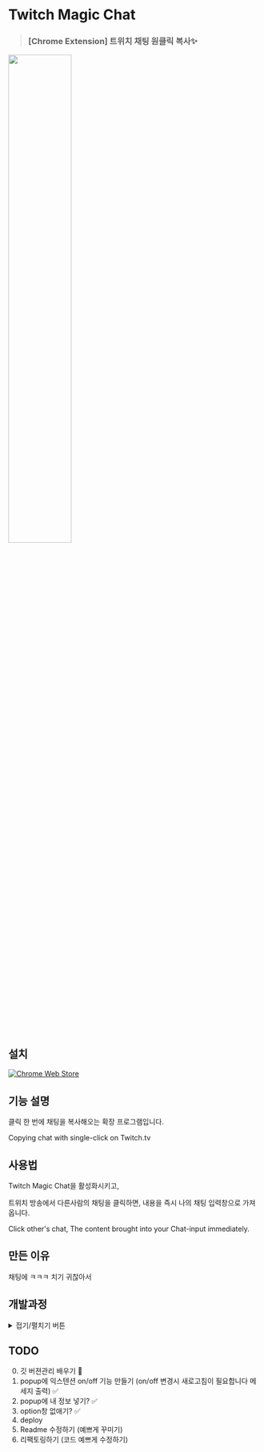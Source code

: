 # Twitch Magic Chat

> ### [Chrome Extension] 트위치 채팅 원클릭 복사✨

<img width="50%" src="https://user-images.githubusercontent.com/52377363/183247232-f6b34509-991f-481f-9fac-bfd40162fa8e.png"/>

## 설치

[![Chrome Web Store](https://storage.googleapis.com/web-dev-uploads/image/WlD8wC6g8khYWPJUsQceQkhXSlv1/UV4C4ybeBTsZt43U4xis.png)](https://chrome.google.com/webstore/detail/mgdehebdbghhagjeicebdhkdbkemaefm)

## 기능 설명

클릭 한 번에 채팅을 복사해오는 확장 프로그램입니다.

Copying chat with single-click on Twitch.tv

## 사용법

Twitch Magic Chat을 활성화시키고,

트위치 방송에서 다른사람의 채팅을 클릭하면, 내용을 즉시 나의 채팅 입력창으로 가져옵니다.

Click other's chat, The content brought into your Chat-input immediately.

## 만든 이유

채팅에 ㅋㅋㅋ 치기 귀찮아서

## 개발과정

<details>
<summary>접기/펼치기 버튼</summary>
<div markdown="1">

처음엔 단순하게 DOM에서 `document.querySelector()` 로 채팅 input 엘리먼트 찾아서 value 변경하면 되겠지~ 싶었는데, value를 바꿔도 적용이 되지 않는다.

Twitch 사이트가 React 기반이고, input을 slate.js 라이브러리를 통해 구현한 듯 하다.

그리고 React에서 input은 유저가 타이핑을 할때 이벤트를 수신하여 입력되는 글자가 적용이 된다 (추정임) value를 바꿔도 유저의 타이핑이 없으니 이벤트가 수신되지 않아서 적용이 되지 않는다.

stackoverflow를 뒤져보니 자료가 적었지만 그와중에도 나와 비슷한 고민이 있던 사람이 있었고 다행히 [답변](https://stackoverflow.com/questions/67687889/how-do-i-change-slate-editor-value-using-javascript-dom-manipulation)도 있었다.

하지만 저 코드 그냥 베끼기 싫어서
내 힘으로 해결하고자

이벤트를 발생시키기 위한 방법들을 찾았지만,
문제는 사이트가 React 기반이고, 이벤트를 state,props을 통해 전달하는데

React는 VirtualDOM을 이용한다. VirtualDOM에서 DOM으로 정보를 뿌린다(추정)

이런 겹겹이 쌓인 과정속에서 추상화된 이벤트를 찾기가 어려웠다.

트위치에서 유명한 익스텐션인 [BTTV Extension 의 깃허브](https://github.com/night/betterttv)를 알게되었고, 내가 원하는 기능을 야무지게 구현해놓았더라.

일단은 감사하게 복사해왔는데
나중에라도 분석해봐야겠다.

다운로드했을때 기능을 active 상태로 만들기위해
[다운로드후 최초 실행 감지](https://stackoverflow.com/questions/2399389/detect-chrome-extension-first-run-update) 방법을 찾아보았다.

</div>
</details>

## TODO

0. 깃 버젼관리 배우기 🤔
1. popup에 익스텐션 on/off 기능 만들기 (on/off 변경시 새로고침이 필요합니다 메세지 출력) ✅
2. popup에 내 정보 넣기? ✅
3. option창 없애기? ✅
4. deploy
5. Readme 수정하기 (예쁘게 꾸미기)
6. 리팩토링하기 (코드 예쁘게 수정하기)
